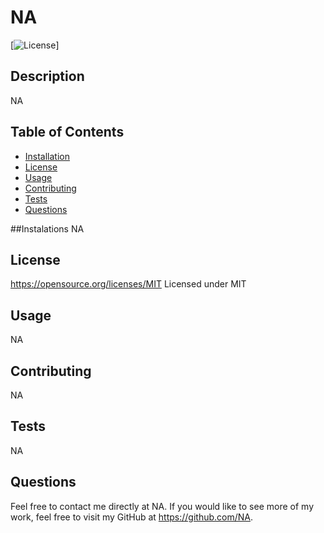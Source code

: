
  # NA
 
  [![License](https://img.shields.io/badge/license-MIT-brightgreen.svg)]
  ## Description
  NA

  ## Table of Contents
  * [Installation](#installation)
  * [License](#license)
  * [Usage](#usage)
  * [Contributing](#contributing)
  * [Tests](#tests)
  * [Questions](#questions)
  
  ##Instalations
  NA

  ## License
  https://opensource.org/licenses/MIT
  Licensed under MIT

  ## Usage
  NA

  ## Contributing
  NA

  ## Tests
  NA

  ## Questions
  Feel free to contact me directly at NA. If you would like to see more of my work, feel free to visit my GitHub at https://github.com/NA.
